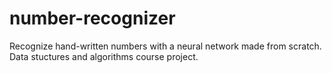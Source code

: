 # number-recognizer
Recognize hand-written numbers with a neural network made from scratch. Data stuctures and algorithms course project.

